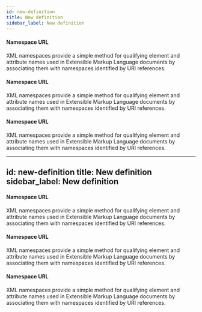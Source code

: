 ```yaml
---
id: new-definition
title: New definition
sidebar_label: New definition
---
```

#### Namespace URL
XML namespaces provide a simple method for qualifying element and attribute names used in Extensible Markup Language documents by associating them with namespaces identified by URI references.

#### Namespace URL
XML namespaces provide a simple method for qualifying element and attribute names used in Extensible Markup Language documents by associating them with namespaces identified by URI references.

#### Namespace URL
XML namespaces provide a simple method for qualifying element and attribute names used in Extensible Markup Language documents by associating them with namespaces identified by URI references.

---
id: new-definition
title: New definition
sidebar_label: New definition
---
#### Namespace URL
XML namespaces provide a simple method for qualifying element and attribute names used in Extensible Markup Language documents by associating them with namespaces identified by URI references.

#### Namespace URL
XML namespaces provide a simple method for qualifying element and attribute names used in Extensible Markup Language documents by associating them with namespaces identified by URI references.

#### Namespace URL
XML namespaces provide a simple method for qualifying element and attribute names used in Extensible Markup Language documents by associating them with namespaces identified by URI references.

